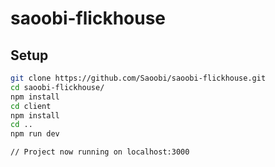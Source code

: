 # saoobi-flickhouse

## Setup

```sh
git clone https://github.com/Saoobi/saoobi-flickhouse.git
cd saoobi-flickhouse/
npm install
cd client
npm install
cd ..
npm run dev

// Project now running on localhost:3000

```
